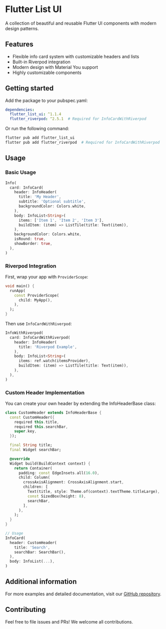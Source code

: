 <!--
This README describes the package. If you publish this package to pub.dev,
this README's contents appear on the landing page for your package.

For information about how to write a good package README, see the guide for
[writing package pages](https://dart.dev/tools/pub/writing-package-pages).

For general information about developing packages, see the Dart guide for
[creating packages](https://dart.dev/guides/libraries/create-packages)
and the Flutter guide for
[developing packages and plugins](https://flutter.dev/to/develop-packages).
-->

# Flutter List UI

A collection of beautiful and reusable Flutter UI components with modern design patterns.

## Features

* Flexible info card system with customizable headers and lists
* Built-in Riverpod integration
* Modern design with Material You support
* Highly customizable components

## Getting started

Add the package to your pubspec.yaml:

```yaml
dependencies:
  flutter_list_ui: ^1.1.4
  flutter_riverpod: ^2.5.1  # Required for InfoCardWithRiverpod
```

Or run the following command:
```bash
flutter pub add flutter_list_ui
flutter pub add flutter_riverpod  # Required for InfoCardWithRiverpod
```

## Usage

### Basic Usage

```dart
Info(
  card: InfoCard(
    header: InfoHeader(
      title: 'My Header',
      subtitle: 'Optional subtitle',
      backgroundColor: Colors.white,
    ),
    body: InfoList<String>(
      items: ['Item 1', 'Item 2', 'Item 3'],
      buildItem: (item) => ListTile(title: Text(item)),
    ),
    backgroundColor: Colors.white,
    isRound: true,
    showBorder: true,
  ),
)
```

### Riverpod Integration

First, wrap your app with `ProviderScope`:

```dart
void main() {
  runApp(
    const ProviderScope(
      child: MyApp(),
    ),
  );
}
```

Then use `InfoCardWithRiverpod`:

```dart
InfoWithRiverpod(
  card: InfoCardWithRiverpod(
    header: InfoHeader(
      title: 'Riverpod Example',
    ),
    body: InfoList<String>(
      items: ref.watch(itemsProvider),
      buildItem: (item) => ListTile(title: Text(item)),
    ),
  ),
)
```

### Custom Header Implementation

You can create your own header by extending the InfoHeaderBase class:

```dart
class CustomHeader extends InfoHeaderBase {
  const CustomHeader({
    required this.title,
    required this.searchBar,
    super.key,
  });

  final String title;
  final Widget searchBar;

  @override
  Widget build(BuildContext context) {
    return Container(
      padding: const EdgeInsets.all(16.0),
      child: Column(
        crossAxisAlignment: CrossAxisAlignment.start,
        children: [
          Text(title, style: Theme.of(context).textTheme.titleLarge),
          const SizedBox(height: 8),
          searchBar,
        ],
      ),
    );
  }
}

// Usage
InfoCard(
  header: CustomHeader(
    title: 'Search',
    searchBar: SearchBar(),
  ),
  body: InfoList(...),
)
```

## Additional information

For more examples and detailed documentation, visit our [GitHub repository](https://github.com/tokkaiiii/flutter_list_ui).

## Contributing

Feel free to file issues and PRs! We welcome all contributions.
